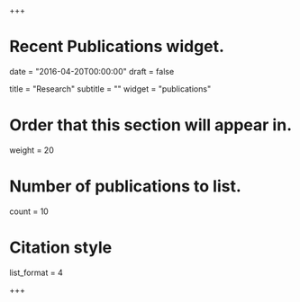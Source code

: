 +++
# Recent Publications widget.

date = "2016-04-20T00:00:00"
draft = false

title = "Research"
subtitle = ""
widget = "publications"

# Order that this section will appear in.
weight = 20

# Number of publications to list.
count = 10

# Citation style
list_format = 4

+++

